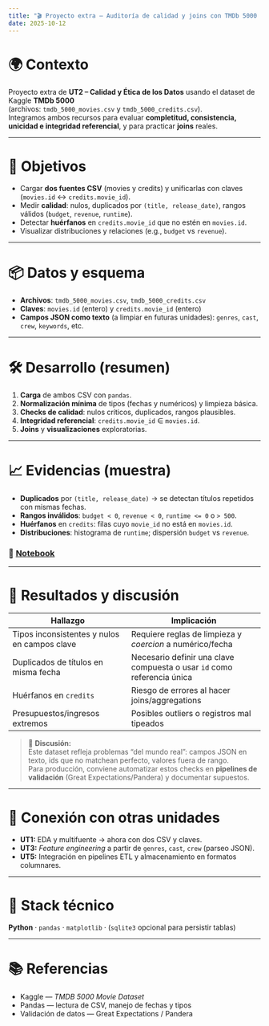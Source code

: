 ```yaml
---
title: "🎬 Proyecto extra — Auditoría de calidad y joins con TMDb 5000 (movies & credits)"
date: 2025-10-12
---
```


# 🌍 Contexto

Proyecto extra de **UT2 – Calidad y Ética de los Datos** usando el dataset de Kaggle **TMDb 5000**  
(archivos: `tmdb_5000_movies.csv` y `tmdb_5000_credits.csv`).  
Integramos ambos recursos para evaluar **completitud, consistencia, unicidad e integridad referencial**, y para practicar **joins** reales.

---

# 🎯 Objetivos

- Cargar **dos fuentes CSV** (movies y credits) y unificarlas con claves (`movies.id` ↔︎ `credits.movie_id`).  
- Medir **calidad**: nulos, duplicados por `(title, release_date)`, rangos válidos (`budget`, `revenue`, `runtime`).  
- Detectar **huérfanos** en `credits.movie_id` que no estén en `movies.id`.  
- Visualizar distribuciones y relaciones (e.g., `budget` vs `revenue`).

---

# 📦 Datos y esquema
- **Archivos**: `tmdb_5000_movies.csv`, `tmdb_5000_credits.csv`  
- **Claves**: `movies.id` (entero) y `credits.movie_id` (entero)  
- **Campos JSON como texto** (a limpiar en futuras unidades): `genres`, `cast`, `crew`, `keywords`, etc.

---

# 🛠️ Desarrollo (resumen)

1. **Carga** de ambos CSV con `pandas`.  
2. **Normalización mínima** de tipos (fechas y numéricos) y limpieza básica.  
3. **Checks de calidad**: nulos críticos, duplicados, rangos plausibles.  
4. **Integridad referencial**: `credits.movie_id` ∈ `movies.id`.  
5. **Joins** y **visualizaciones** exploratorias.

---

# 📈 Evidencias (muestra)

- **Duplicados** por `(title, release_date)` → se detectan títulos repetidos con mismas fechas.  
- **Rangos inválidos**: `budget < 0`, `revenue < 0`, `runtime <= 0` o `> 500`.  
- **Huérfanos** en `credits`: filas cuyo `movie_id` no está en `movies.id`.  
- **Distribuciones**: histograma de `runtime`; dispersión `budget` vs `revenue`.

### 📝 [Notebook](../../../notebooks/UT2-Extra.ipynb)

---

# 🧠 Resultados y discusión

| Hallazgo | Implicación |
|---|---|
| Tipos inconsistentes y nulos en campos clave | Requiere reglas de limpieza y *coercion* a numérico/fecha |
| Duplicados de títulos en misma fecha | Necesario definir una clave compuesta o usar `id` como referencia única |
| Huérfanos en `credits` | Riesgo de errores al hacer joins/aggregations |
| Presupuestos/ingresos extremos | Posibles outliers o registros mal tipeados |

> 💬 **Discusión:**  
> Este dataset refleja problemas “del mundo real”: campos JSON en texto, ids que no matchean perfecto, valores fuera de rango.  
> Para producción, conviene automatizar estos checks en **pipelines de validación** (Great Expectations/Pandera) y documentar supuestos.

---

# 🔗 Conexión con otras unidades

- **UT1:** EDA y multifuente → ahora con dos CSV y claves.  
- **UT3:** *Feature engineering* a partir de `genres`, `cast`, `crew` (parseo JSON).  
- **UT5:** Integración en pipelines ETL y almacenamiento en formatos columnares.

---

# 🧰 Stack técnico

**Python** · `pandas` · `matplotlib` · (`sqlite3` opcional para persistir tablas)

---

# 📚 Referencias

- Kaggle — *TMDB 5000 Movie Dataset*  
- Pandas — lectura de CSV, manejo de fechas y tipos  
- Validación de datos — Great Expectations / Pandera
